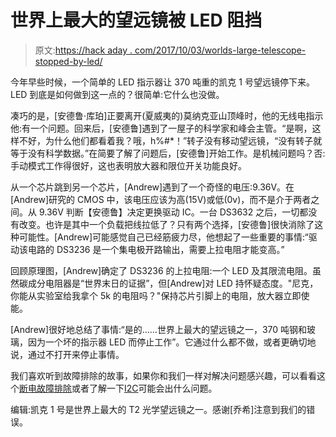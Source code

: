 # 世界上最大的望远镜被 LED 阻挡

> 原文:[https://hack aday . com/2017/10/03/worlds-large-telescope-stopped-by-led/](https://hackaday.com/2017/10/03/worlds-largest-telescope-stopped-by-led/)

今年早些时候，一个简单的 LED 指示器让 370 吨重的凯克 1 号望远镜停下来。LED 到底是如何做到这一点的？很简单:它什么也没做。

凑巧的是，[安德鲁·库珀]正要离开(夏威夷的)莫纳克亚山顶峰时，他的无线电指示他:有一个问题。回来后，[安德鲁]遇到了一屋子的科学家和峰会主管。“是啊，这样不好，为什么他们都看着我？哦，h%#*！”转子没有移动望远镜，“没有转子就等于没有科学数据。”在简要了解了问题后，[安德鲁]开始工作。是机械问题吗？否:手动模式工作得很好，这也表明放大器和限位开关功能良好。

从一个芯片跳到另一个芯片，[Andrew]遇到了一个奇怪的电压:9.36V。在[Andrew]研究的 CMOS 中，该电压应该为高(15V)或低(0v)，而不是介于两者之间。从 9.36V 判断【安德鲁】决定更换驱动 IC。一台 DS3632 之后，一切都没有改变。也许是其中一个负载把线拉低了？只有两个选择，[安德鲁]很快消除了这种可能性。[Andrew]可能感觉自己已经筋疲力尽，他想起了一些重要的事情:“驱动该电路的 DS3236 是一个集电极开路输出，需要上拉电阻才能变高。”

回顾原理图，[Andrew]确定了 DS3236 的上拉电阻:一个 LED 及其限流电阻。虽然碳成分电阻器是“世界末日的证据”，但[Andrew]对 LED 持怀疑态度。"尼克，你能从实验室给我拿个 5k 的电阻吗？"保持芯片引脚上的电阻，放大器立即使能。

[Andrew]很好地总结了事情:“是的……世界上最大的望远镜之一，370 吨钢和玻璃，因为一个坏的指示器 LED 而停止工作”。它通过什么都不做，或者更确切地说，通过不打开来停止事情。

我们喜欢听到故障排除的故事，如果你和我们一样对解决问题感兴趣，可以看看这个[断电故障排除](https://hackaday.com/2014/02/14/troubleshooting-a-broken-power-supply/)或者了解一下[I2C](https://hackaday.com/2016/07/19/what-could-go-wrong-i2c-edition/)可能会出什么问题。

编辑:凯克 1 号是世界上最大的 T2 光学望远镜之一。感谢[乔希]注意到我们的错误。